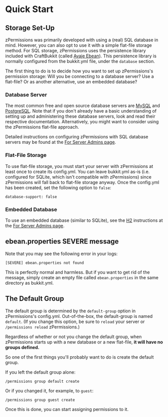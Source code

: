 # Quick Start #

## Storage Set-Up ##

zPermissions was primarily developed with using a (real) SQL database in mind. However, you can also opt to use it with a simple flat-file storage method. For SQL storage, zPermissions uses the persistence library included with CraftBukkit (called [Avaje Ebean](http://avaje.org/)). This persistence library is normally configured from the bukkit.yml file, under the `database` section.

The first thing to do is to decide how you want to set up zPermissions's permission storage: Will you be connecting to a database server? Use a flat-file? Or as another alternative, use an embedded database?

### Database Server ###

The most common free and open source database servers are [MySQL](http://dev.mysql.com/) and [PostgreSQL](http://www.postgresql.org/). Note that if you don't already have a basic understanding of setting up and administering these database servers, look and read their respective documentation. Alternatively, you might want to consider using the zPermissions flat-file approach.

Detailed instructions on configuring zPermissions with SQL database servers may be found at the [For Server Admins page](/doc/admins.md).

### Flat-File Storage ###

To use flat-file storage, you must start your server with zPermissions at least once to create its config.yml. You can leave bukkit.yml as-is (i.e. configured for SQLite, which isn't compatible with zPermissions) since zPermissions will fall back to flat-file storage anyway. Once the config.yml has been created, set the following option to `false`:

    database-support: false

### Embedded Database ###

To use an embedded database (similar to SQLite), see the [H2](http://www.h2database.com/) instructions at the [For Server Admins page](/doc/admins.md).

## ebean.properties SEVERE message ##

Note that you may see the following error in your logs:

    [SEVERE] ebean.properties not found

This is perfectly normal and harmless. But if you want to get rid of the message, simply create an empty file called `ebean.properties` in the same directory as bukkit.yml.

## The Default Group ##

The default group is determined by the `default-group` option in zPermissions's config.yml. Out-of-the-box, the default-group is named `default`. (If you change this option, be sure to `reload` your server or `/permissions reload` zPermissions.)

Regardless of whether or not you change the default group, when zPermissions starts up with a new database or a new flat-file, **it will have no groups defined.**

So one of the first things you'll probably want to do is create the default group.

If you left the default group alone:

    /permissions group default create

Or if you changed it, for example, to `guest`:

    /permissions group guest create

Once this is done, you can start assigning permissions to it.
